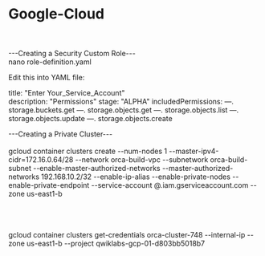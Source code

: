 # Google-Cloud

<br/><br/>
---Creating a Security Custom Role---
<br/>
nano role-definition.yaml

Edit this into YAML file: <br/>

title: "Enter Your_Service_Account"   
description: "Permissions"
stage: "ALPHA"
includedPermissions:
&mdash;. storage.buckets.get
&mdash;. storage.objects.get
&mdash;. storage.objects.list
&mdash;. storage.objects.update
&mdash;. storage.objects.create



---Creating a Private Cluster--- <br/><br/>
gcloud container clusters create <Your Cluster_Name> --num-nodes 1 --master-ipv4-cidr=172.16.0.64/28 --network orca-build-vpc --subnetwork orca-build-subnet --enable-master-authorized-networks  --master-authorized-networks 192.168.10.2/32 --enable-ip-alias --enable-private-nodes --enable-private-endpoint --service-account <Your Service Account Name>@<Your Qwiklabs PROJECT ID>.iam.gserviceaccount.com --zone us-east1-b
  
<br/><br/><br/>
gcloud container clusters get-credentials orca-cluster-748 --internal-ip --zone us-east1-b --project qwiklabs-gcp-01-d803bb5018b7
           
